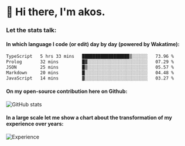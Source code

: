 # 👋 Hi there, I'm akos. 


### Let the stats talk:


#### In which language I code (or edit) day by day (powered by Wakatime): 

<!--START_SECTION:waka-->

```txt
TypeScript   5 hrs 33 mins   ██████████████████▒░░░░░░   73.96 %
Prolog       32 mins         █▓░░░░░░░░░░░░░░░░░░░░░░░   07.29 %
JSON         25 mins         █▒░░░░░░░░░░░░░░░░░░░░░░░   05.57 %
Markdown     20 mins         █░░░░░░░░░░░░░░░░░░░░░░░░   04.48 %
JavaScript   14 mins         ▓░░░░░░░░░░░░░░░░░░░░░░░░   03.27 %
```

<!--END_SECTION:waka-->

#### On my open-source contribution here on Github:
 
![GitHub stats](https://github-readme-stats.vercel.app/api?username=akosbalasko)

#### In a large scale let me show a chart about the transformation of my experience over years:   

![Experience](https://cr-skills-chart-widget.azurewebsites.net/api/api?username=akosbalasko)
